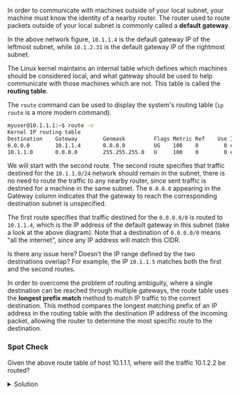 In order to communicate with machines outside of your local subnet, your machine must know the identity of a nearby router. The router used to route packets outside of your local subnet is commonly called a **default gateway**.

In the above network figure, `10.1.1.4` is the default gateway IP of the leftmost subnet, while `10.1.2.31` is the default gateway IP of the rightmost subnet.

The Linux kernel maintains an internal table which defines which machines should be considered local, and what gateway should be used to help communicate with those machines which are not. This table is called the **routing table**.

The `route` command can be used to display the system's routing table (`ip route` is a more modern command).
```bash
myuser@10.1.1.1:~$ route -n
Kernel IP routing table
Destination    Gateway        Genmask         Flags Metric Ref    Use Iface
0.0.0.0        10.1.1.4       0.0.0.0         UG    100    0        0 eth0
10.1.1.0       0.0.0.0        255.255.255.0   U     100    0        0 eth0
```
We will start with the second route. The second route specifies that traffic destined for the `10.1.1.0/24` network should remain in the subnet, there is no need to route the traffic to any nearby router, since sent traffic is destined for a machine in the same subnet. The `0.0.0.0` appearing in the Gateway column indicates that the gateway to reach the corresponding destination subnet is unspecified. 

The first route specifies that traffic destined for the `0.0.0.0/0` is routed to `10.1.1.4`, which is the IP address of the default gateway in this subnet (take a look at the above diagram). Note that a destination of `0.0.0.0/0` means “all the internet”, since any IP address will match this CIDR.

Is there any issue here? Doesn’t the IP range defined by the two destinations overlap? For example, the IP `10.1.1.5` matches both the first and the second routes.

In order to overcome the problem of routing ambiguity, where a single destination can be reached through multiple gateways, the route table uses the **longest prefix match** method to match IP traffic to the correct destination. This method compares the longest matching prefix of an IP address in the routing table with the destination IP address of the incoming packet, allowing the router to determine the most specific route to the destination.

### Spot Check
Given the above route table of host 10.1.1.1, where will the traffic 10.1.2.2 be routed? 
<details>
  <summary>
    Solution
  </summary>

To `10.1.1.4`

Let’s recall our original motivation, `10.1.1.1` is trying to talk with `10.1.2.2`. And now after we’ve seen the IP table of `10.1.1.1`, we know that the traffic will be routed to the default gateway (`10.1.1.4`).


</details>